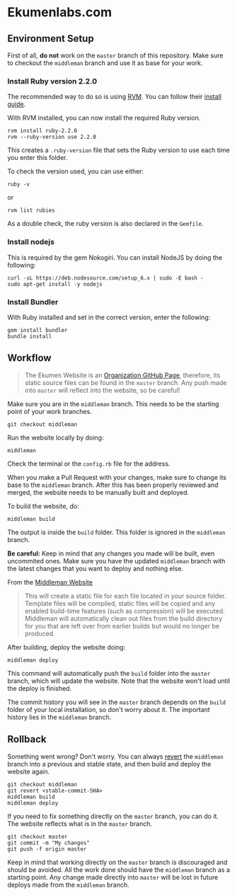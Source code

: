 # Ekumenlabs.com

## Environment Setup

First of all, **do not** work on the `master` branch of this repository. Make sure to checkout the `middleman` branch and use it as base for your work.

### Install **Ruby version 2.2.0**

The recommended way to do so is using [RVM](https://rvm.io/). You can follow their [install guide](https://rvm.io/rvm/install).

With RVM installed, you can now install the required Ruby version.

```
rvm install ruby-2.2.0
rvm --ruby-version use 2.2.0
```

This creates a `.ruby-version` file that sets the Ruby version to use each time you enter this folder.

To check the version used, you can use either:

```
ruby -v
```
or
```
rvm list rubies
```

As a double check, the ruby version is also declared in the `Gemfile`.

### Install nodejs

This is required by the gem Nokogiri. You can install NodeJS by doing the following:

```
curl -sL https://deb.nodesource.com/setup_6.x | sudo -E bash -
sudo apt-get install -y nodejs
```

### Install Bundler

With Ruby installed and set in the correct version, enter the following:

```
gem install bundler
bundle install
```

## Workflow

> The Ekumen Website is an [Organization GitHub Page](https://help.github.com/articles/user-organization-and-project-pages/), therefore, its static source files can be found in the `master` branch. Any push made into `master` will reflect into the website, so be careful!

Make sure you are in the `middleman` branch. This needs to be the starting point of your work branches.

```
git checkout middleman
```

Run the website locally by doing:

```
middleman
```

Check the terminal or the `config.rb` file for the address.

When you make a Pull Request with your changes, make sure to change its base to the `middleman` branch. After this has been properly reviewed and merged, the website needs to be manually built and deployed.

To build the website, do:

```
middleman build
```

The output is inside the `build` folder. This folder is ignored in the `middleman` branch.

**Be careful:** Keep in mind that any changes you made will be built, even uncommited ones. Make sure you have the updated `middleman` branch with the latest changes that you want to deploy and nothing else.

From the [Middleman Website](https://middlemanapp.com/basics/build-and-deploy)
> This will create a static file for each file located in your source folder. Template files will be compiled, static files will be copied and any enabled build-time features (such as compression) will be executed. Middleman will automatically clean out files from the build directory for you that are left over from earlier builds but would no longer be produced.

After building, deploy the website doing:

```
middleman deploy
```

This command will automatically push the `build` folder into the `master` branch, which will update the website. Note that the website won't load until the deploy is finished.

The commit history you will see in the `master` branch depends on the `build` folder of your local installation, so don't worry about it. The important history lies in the `middleman` branch.

## Rollback

Something went wrong? Don't worry. You can always [revert](https://github.com/blog/2019-how-to-undo-almost-anything-with-git) the `middleman` branch into a previous and stable state, and then build and deploy the website again.

```
git checkout middleman
git revert <stable-commit-SHA>
middleman build
middleman deploy
```

If you need to fix something directly on the `master` branch, you can do it. The website reflects what is in the `master` branch.

```
git checkout master
git commit -m "My changes"
git push -f origin master
```

Keep in mind that working directly on the `master` branch is discouraged and should be avoided. All the work done should have the `middleman` branch as a starting point. Any change made directly into `master` will be lost in future deploys made from the `middleman` branch.
